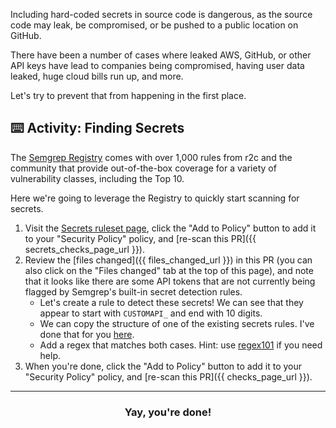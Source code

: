 Including hard-coded secrets in source code is dangerous, as the source code may leak, be compromised, or be pushed to a public location on GitHub.

There have been a number of cases where leaked AWS, GitHub, or other API keys have lead to companies being compromised, having user data leaked, huge cloud bills run up, and more.

Let's try to prevent that from happening in the first place.

## ⌨️ Activity: Finding Secrets

The [Semgrep Registry](https://semgrep.dev/explore) comes with over 1,000 rules from r2c and the community that provide out-of-the-box coverage for a variety of vulnerability classes, including the Top 10.

Here we're going to leverage the Registry to quickly start scanning for secrets.

1. Visit the [Secrets ruleset page](https://semgrep.dev/p/secrets), click the "Add to Policy" button to add it to your "Security Policy" policy, and [re-scan this PR]({{ secrets_checks_page_url }}).
2. Review the [files changed]({{ files_changed_url }}) in this PR (you can also click on the "Files changed" tab at the top of this page), and note that it looks like there are some API tokens that are not currently being flagged by Semgrep's built-in secret detection rules.
    *  Let's create a rule to detect these secrets! We can see that they appear to start with `CUSTOMAPI_` and end with 10 digits.
    * We can copy the structure of one of the existing secrets rules. I've done that for you [here](https://semgrep.dev/s/clintgibler:learning-lab-custom-api-secret).
    * Add a regex that matches both cases. Hint: use [regex101](https://regex101.com/) if you need help.
3. When you're done, click the "Add to Policy" button to add it to your "Security Policy" policy, and [re-scan this PR]({{ checks_page_url }}).

<hr>
<h3 align="center">Yay, you're done!</h3>
